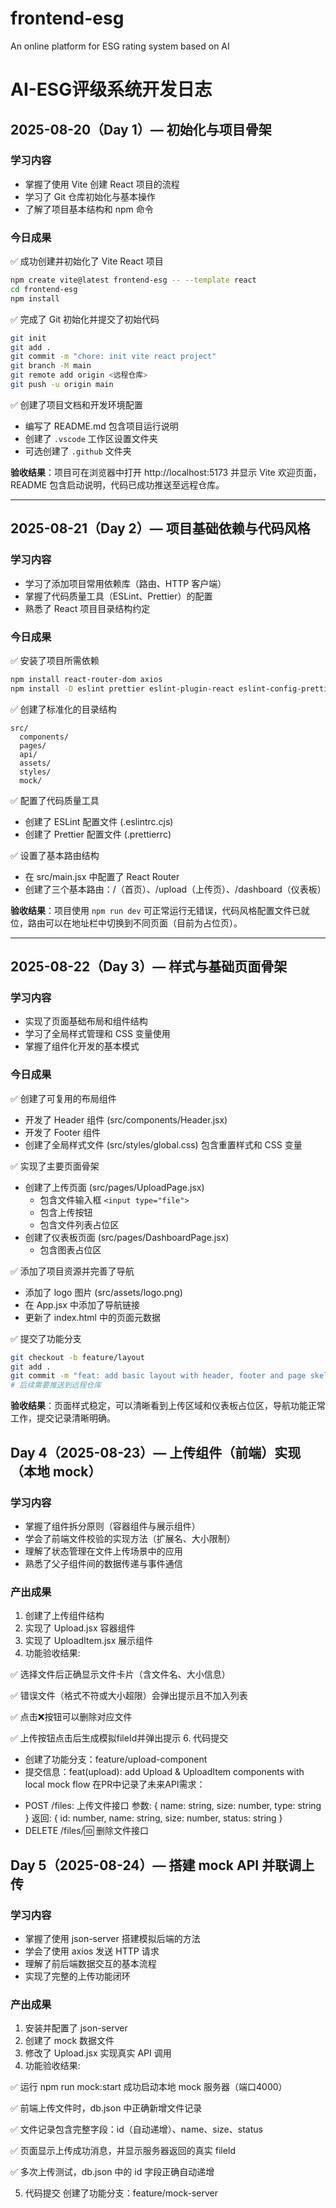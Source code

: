 # frontend-esg
An online platform for ESG rating system based on AI

# AI-ESG评级系统开发日志

## 2025-08-20（Day 1）— 初始化与项目骨架

### 学习内容
- 掌握了使用 Vite 创建 React 项目的流程
- 学习了 Git 仓库初始化与基本操作
- 了解了项目基本结构和 npm 命令

### 今日成果
✅ 成功创建并初始化了 Vite React 项目
```bash
npm create vite@latest frontend-esg -- --template react
cd frontend-esg
npm install
```

✅ 完成了 Git 初始化并提交了初始代码
```bash
git init
git add .
git commit -m "chore: init vite react project"
git branch -M main
git remote add origin <远程仓库>
git push -u origin main
```

✅ 创建了项目文档和开发环境配置
- 编写了 README.md 包含项目运行说明
- 创建了 `.vscode` 工作区设置文件夹
- 可选创建了 `.github` 文件夹

**验收结果**：项目可在浏览器中打开 http://localhost:5173 并显示 Vite 欢迎页面，README 包含启动说明，代码已成功推送至远程仓库。

---

## 2025-08-21（Day 2）— 项目基础依赖与代码风格

### 学习内容
- 学习了添加项目常用依赖库（路由、HTTP 客户端）
- 掌握了代码质量工具（ESLint、Prettier）的配置
- 熟悉了 React 项目目录结构约定

### 今日成果
✅ 安装了项目所需依赖
```bash
npm install react-router-dom axios
npm install -D eslint prettier eslint-plugin-react eslint-config-prettier
```

✅ 创建了标准化的目录结构
```
src/
  components/
  pages/
  api/
  assets/
  styles/
  mock/
```

✅ 配置了代码质量工具
- 创建了 ESLint 配置文件 (.eslintrc.cjs)
- 创建了 Prettier 配置文件 (.prettierrc)

✅ 设置了基本路由结构
- 在 src/main.jsx 中配置了 React Router
- 创建了三个基本路由：/（首页）、/upload（上传页）、/dashboard（仪表板）

**验收结果**：项目使用 `npm run dev` 可正常运行无错误，代码风格配置文件已就位，路由可以在地址栏中切换到不同页面（目前为占位页）。

---

## 2025-08-22（Day 3）— 样式与基础页面骨架

### 学习内容
- 实现了页面基础布局和组件结构
- 学习了全局样式管理和 CSS 变量使用
- 掌握了组件化开发的基本模式

### 今日成果
✅ 创建了可复用的布局组件
- 开发了 Header 组件 (src/components/Header.jsx)
- 开发了 Footer 组件
- 创建了全局样式文件 (src/styles/global.css) 包含重置样式和 CSS 变量

✅ 实现了主要页面骨架
- 创建了上传页面 (src/pages/UploadPage.jsx)
    - 包含文件输入框 `<input type="file">`
    - 包含上传按钮
    - 包含文件列表占位区
- 创建了仪表板页面 (src/pages/DashboardPage.jsx)
    - 包含图表占位区

✅ 添加了项目资源并完善了导航
- 添加了 logo 图片 (src/assets/logo.png)
- 在 App.jsx 中添加了导航链接
- 更新了 index.html 中的页面元数据

✅ 提交了功能分支
```bash
git checkout -b feature/layout
git add .
git commit -m "feat: add basic layout with header, footer and page skeletons"
# 后续需要推送到远程仓库
```

**验收结果**：页面样式稳定，可以清晰看到上传区域和仪表板占位区，导航功能正常工作，提交记录清晰明确。 

## Day 4（2025-08-23）— 上传组件（前端）实现（本地 mock）
### 学习内容
- 掌握了组件拆分原则（容器组件与展示组件）
- 学会了前端文件校验的实现方法（扩展名、大小限制）
-  理解了状态管理在文件上传场景中的应用
- 熟悉了父子组件间的数据传递与事件通信

### 产出成果
1. 创建了上传组件结构
2. 实现了 Upload.jsx 容器组件
3. 实现了 UploadItem.jsx 展示组件
4. 功能验收结果:

✅ 选择文件后正确显示文件卡片（含文件名、大小信息）

✅ 错误文件（格式不符或大小超限）会弹出提示且不加入列表

✅ 点击❌按钮可以删除对应文件

✅ 上传按钮点击后生成模拟fileId并弹出提示
6. 代码提交
- 创建了功能分支：feature/upload-component
- 提交信息：feat(upload): add Upload & UploadItem components with local mock flow
在PR中记录了未来API需求：
* POST /files: 上传文件接口
  参数: { name: string, size: number, type: string }
  返回: { id: number, name: string, size: number, status: string }
* DELETE /files/:id: 删除文件接口

## Day 5（2025-08-24）— 搭建 mock API 并联调上传
### 学习内容
- 掌握了使用 json-server 搭建模拟后端的方法
- 学会了使用 axios 发送 HTTP 请求
- 理解了前后端数据交互的基本流程
- 实现了完整的上传功能闭环
### 产出成果
1. 安装并配置了 json-server
2. 创建了 mock 数据文件
3. 修改了 Upload.jsx 实现真实 API 调用
4. 功能验收结果:

✅ 运行 npm run mock:start 成功启动本地 mock 服务器（端口4000）

✅ 前端上传文件时，db.json 中正确新增文件记录

✅ 文件记录包含完整字段：id（自动递增）、name、size、status

✅ 页面显示上传成功消息，并显示服务器返回的真实 fileId

✅ 多次上传测试，db.json 中的 id 字段正确自动递增

5. 代码提交
创建了功能分支：feature/mock-server




